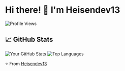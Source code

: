 # Hi there! 👋 I'm Heisendev13

![Profile Views](https://komarev.com/ghpvc/?username=heixen13&color=blueviolet)

## 📈 GitHub Stats

![Your GitHub Stats](https://github-readme-stats.vercel.app/api?username=heixen13&show_icons=true&theme=radical) 
![Top Languages](https://github-readme-stats.vercel.app/api/top-langs/?username=heixen13&layout=compact&theme=radical)

⭐️ From [Heisendev13](https://github.com/heixen13)
